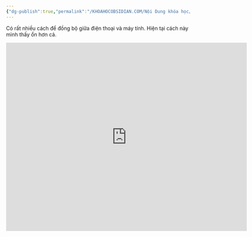 ```yaml
---
{"dg-publish":true,"permalink":"/KHOAHOCOBSIDIAN.COM/Nội Dung khóa học/4 Đồng bộ điện thoại và máy tính bằng remotely save plugin/","dgPassFrontmatter":true,"noteIcon":"2","created":"2023-12-15T08:45:47.841+07:00","updated":"2023-12-29T17:42:51.739+07:00"}
---
```


Có rất nhiều cách để đồng bộ giữa điện thoại và máy tính.
Hiện tại cách  này mình thấy ổn hơn cả.
<iframe width="660" height="515" src="https://www.youtube.com/embed/2KUde2flhag?si=ruZIOy71th8wcbV0" title="YouTube video player" frameborder="0" allow="accelerometer; autoplay; clipboard-write; encrypted-media; gyroscope; picture-in-picture; web-share" allowfullscreen></iframe>